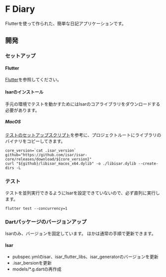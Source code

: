 # F Diary
Flutterを使って作られた、簡単な日記アプリケーションです。

## 開発
### セットアップ
#### Flutter
[Flutter](https://flutter.dev/)を参照してください。
#### Isarのインストール
手元の環境でテストを動かすためにはIsarのコアライブラリをダウンロードする必要があります。

##### MacOS
[テストのセットアップスクリプト](https://github.com/isar/isar/blob/main/packages/isar_test/tool/setup_tests.sh)を参考に、プロジェクトルートにライブラリのバイナリをコピーしてきます。

```console
core_version=`cat .isar_version`
github="https://github.com/isar/isar-core/releases/download/${core_version}"
curl "${github}/libisar_macos_x64.dylib" -o ./libisar.dylib --create-dirs -L
```

### テスト
テストを並列実行できるようにIsarを設定できていないので、必ず直列に実行します。

```console
flutter test --concurrency=1
```

### Dartパッケージのバージョンアップ
Isarのみ、バージョンを固定しています。
ほかは通常の手順で更新できます。
#### Isar

- pubspec.ymlのisar、isar_flutter_libs、isar_generatorのバージョンを更新
- .isar_bersionを更新
- models/*.g.dartの再作成
